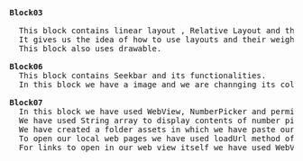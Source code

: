 <pre>
<B>Block03
</B>
  This block contains linear layout , Relative Layout and the use of weightsum, and layout_weight.
  It gives us the idea of how to use layouts and their weightage.
  This block also uses drawable.
  
<B>Block06</B>
  This block contains Seekbar and its functionalities.
  In this block we have a image and we are channging its color with the progress in the seekbar.
  
<B>Block07</B>
  In this block we have used WebView, NumberPicker and permissions of Internet in our manifest file.
  We have used String array to display contents of number picker.
  We have created a folder assets in which we have paste our local web pages.
  To open our local web pages we have used loadUrl method of webView.
  For links to open in our web view itself we have used WebViewClient.

